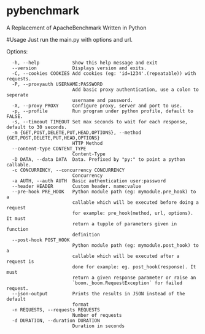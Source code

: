 # pybenchmark
A Replacement of ApacheBenchmark Written in Python

#Usage
Just run the main.py with options and url.

Options:

      -h, --help            Show this help message and exit
      --version             Displays version and exits.
      -C, --cookies COOKIES Add cookies (eg: 'id=1234'.(repeatable)) with requests.
      -P, --proxyauth USERNAME:PASSWORD
                            Add basic proxy authentication, use a colon to seperate
                            username and password.
      -X, --proxy PROXY     Configure proxy, server and port to use.
      -p, --profile         Run program under python profile, default to FALSE.
      -s, --timeout TIMEOUT Set max seconds to wait for each response, default to 30 seconds.
      -m {GET,POST,DELETE,PUT,HEAD,OPTIONS}, --method {GET,POST,DELETE,PUT,HEAD,OPTIONS}
                            HTTP Method
      --content-type CONTENT_TYPE
                            Content-Type
      -D DATA, --data DATA  Data. Prefixed by "py:" to point a python callable.
      -c CONCURRENCY, --concurrency CONCURRENCY
                            Concurrency
      -a AUTH, --auth AUTH  Basic authentication user:password
      --header HEADER       Custom header. name:value
      --pre-hook PRE_HOOK   Python module path (eg: mymodule.pre_hook) to a
                            callable which will be executed before doing a request
                            for example: pre_hook(method, url, options). It must
                            return a tupple of parameters given in function
                            definition
      --post-hook POST_HOOK
                            Python module path (eg: mymodule.post_hook) to a
                            callable which will be executed after a request is
                            done for example: eg. post_hook(response). It must
                            return a given response parameter or raise an
                            `boom._boom.RequestException` for failed request.
      --json-output         Prints the results in JSON instead of the default
                            format
      -n REQUESTS, --requests REQUESTS
                            Number of requests
      -d DURATION, --duration DURATION
                            Duration in seconds


